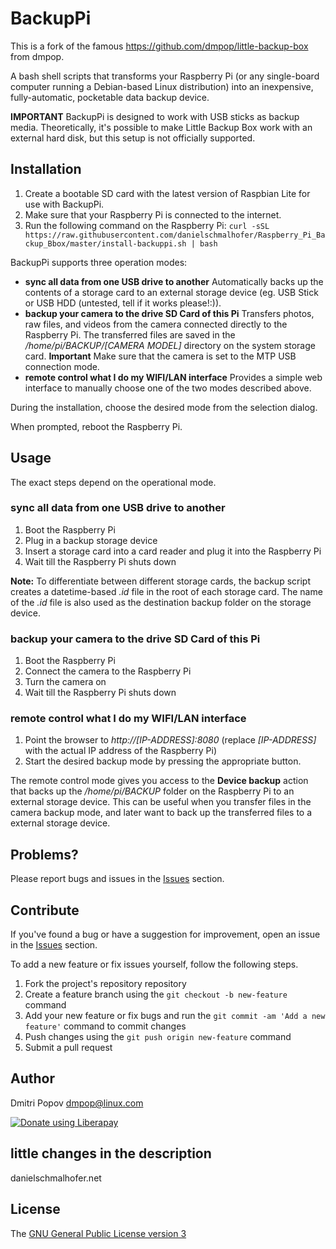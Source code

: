 # BackupPi

This is a fork of the famous https://github.com/dmpop/little-backup-box from dmpop.

A bash shell scripts that transforms your Raspberry Pi (or any single-board computer running a Debian-based Linux distribution) into an inexpensive, fully-automatic, pocketable data backup device.


**IMPORTANT**
BackupPi is designed to work with USB sticks as backup media. Theoretically, it's possible to make Little Backup Box work with an external hard disk, but this setup is not officially supported.

## Installation

1. Create a bootable SD card with the latest version of Raspbian Lite for use with BackupPi.
2. Make sure that your Raspberry Pi is connected to the internet.
3. Run the following command on the Raspberry Pi: `curl -sSL https://raw.githubusercontent.com/danielschmalhofer/Raspberry_Pi_Backup_Bbox/master/install-backuppi.sh | bash`

BackupPi supports three operation modes:

- **sync all data from one USB drive to another** Automatically backs up the contents of a storage card to an external storage device (eg. USB Stick or USB HDD (untested, tell if it works please!:)).
- **backup your camera to the drive SD Card of this Pi** Transfers photos, raw files, and videos from the camera connected directly to the Raspberry Pi. The transferred files are saved in the */home/pi/BACKUP/[CAMERA MODEL]* directory on the system storage card. **Important** Make sure that the camera is set to the MTP USB connection mode.
- **remote control what I do my WIFI/LAN interface** Provides a simple web interface to manually choose one of the two modes described above.

During the installation, choose the desired mode from the selection dialog.

When prompted, reboot the Raspberry Pi.

## Usage

The exact steps depend on the operational mode.

### sync all data from one USB drive to another

1. Boot the Raspberry Pi
2. Plug in a backup storage device
3. Insert a storage card into a card reader and plug it into the Raspberry Pi
4. Wait till the Raspberry Pi shuts down

**Note:** To differentiate between different storage cards, the backup script creates a datetime-based *.id* file in the root of each storage card. The name of the *.id* file is also used as the destination backup folder on the storage device.

### backup your camera to the drive SD Card of this Pi

1. Boot the Raspberry Pi
2. Connect the camera to the Raspberry Pi
3. Turn the camera on
4. Wait till the Raspberry Pi shuts down

### remote control what I do my WIFI/LAN interface

1. Point the browser to *http://[IP-ADDRESS]:8080* (replace *[IP-ADDRESS]* with the actual IP address of the Raspberry Pi)
2. Start the desired backup mode by pressing the appropriate button.

The remote control mode gives you access to the **Device backup** action that backs up the */home/pi/BACKUP* folder on the Raspberry Pi to an external storage device. This can be useful when you transfer files in the camera backup mode, and later want to back up the transferred files to a external storage device.

## Problems?

Please report bugs and issues in the [Issues](https://github.com/dmpop/little-backup-box/issues) section.

## Contribute

If you've found a bug or have a suggestion for improvement, open an issue in the [Issues](https://github.com/dmpop/little-backup-box/issues) section.

To add a new feature or fix issues yourself, follow the following steps.

1. Fork the project's repository repository
2. Create a feature branch using the `git checkout -b new-feature` command
3. Add your new feature or fix bugs and run the `git commit -am 'Add a new feature'` command to commit changes
4. Push changes using the `git push origin new-feature` command
5. Submit a pull request

## Author

Dmitri Popov [dmpop@linux.com](mailto:dmpop@linux.com)

<noscript><a href="https://liberapay.com/dmpop/donate"><img alt="Donate using Liberapay" src="https://liberapay.com/assets/widgets/donate.svg"></a></noscript>

## little changes in the description

danielschmalhofer.net

## License

The [GNU General Public License version 3](http://www.gnu.org/licenses/gpl-3.0.en.html)




<!-- Great project by dmpop! Should it stay visible?
## Linux Photography

Little Backup Box is a part of a streamlined and automated Linux-based photographic workflow described in the [Linux Photography](https://gumroad.com/l/linux-photography) book. The book provides step-by-step instructions on building a Raspberry Pi-based photo backup device running the Little Backup Box script. Get your copy at [Google Play Store](https://play.google.com/store/books/details/Dmitri_Popov_Linux_Photography?id=cO70CwAAQBAJ) or [Gumroad](https://gumroad.com/l/linux-photography).

<img src="https://scribblesandsnaps.files.wordpress.com/2016/07/linux-photography-6.jpg" width="200"/>

-->
